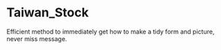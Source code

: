 # Taiwan_Stock
Efficient method to immediately get  how to make a tidy form and picture, never miss message. 

